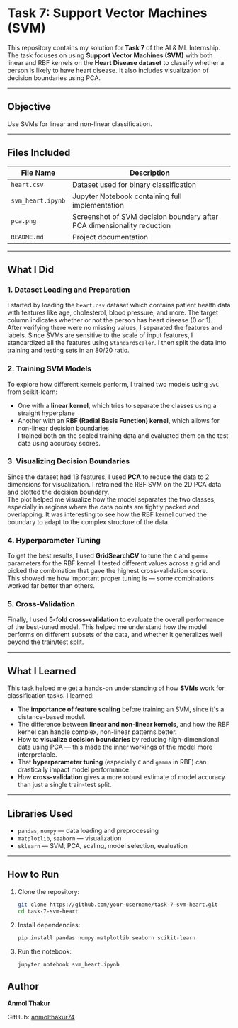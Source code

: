 # Task 7: Support Vector Machines (SVM)

This repository contains my solution for **Task 7** of the AI & ML Internship. The task focuses on using **Support Vector Machines (SVM)** with both linear and RBF kernels on the **Heart Disease dataset** to classify whether a person is likely to have heart disease. It also includes visualization of decision boundaries using PCA.

---

## Objective

Use SVMs for linear and non-linear classification.

---

## Files Included

| File Name        | Description                                                          |
|------------------|----------------------------------------------------------------------|
| `heart.csv`      | Dataset used for binary classification                               |
| `svm_heart.ipynb`| Jupyter Notebook containing full implementation                      |
| `pca.png`        | Screenshot of SVM decision boundary after PCA dimensionality reduction |
| `README.md`      | Project documentation                                                |

---

## What I Did

### 1. Dataset Loading and Preparation  
I started by loading the `heart.csv` dataset which contains patient health data with features like age, cholesterol, blood pressure, and more. The target column indicates whether or not the person has heart disease (0 or 1).  
After verifying there were no missing values, I separated the features and labels. Since SVMs are sensitive to the scale of input features, I standardized all the features using `StandardScaler`. I then split the data into training and testing sets in an 80/20 ratio.

### 2. Training SVM Models  
To explore how different kernels perform, I trained two models using `SVC` from scikit-learn:  
- One with a **linear kernel**, which tries to separate the classes using a straight hyperplane  
- Another with an **RBF (Radial Basis Function) kernel**, which allows for non-linear decision boundaries  
I trained both on the scaled training data and evaluated them on the test data using accuracy scores.

### 3. Visualizing Decision Boundaries  
Since the dataset had 13 features, I used **PCA** to reduce the data to 2 dimensions for visualization. I retrained the RBF SVM on the 2D PCA data and plotted the decision boundary.  
The plot helped me visualize how the model separates the two classes, especially in regions where the data points are tightly packed and overlapping. It was interesting to see how the RBF kernel curved the boundary to adapt to the complex structure of the data.

### 4. Hyperparameter Tuning  
To get the best results, I used **GridSearchCV** to tune the `C` and `gamma` parameters for the RBF kernel. I tested different values across a grid and picked the combination that gave the highest cross-validation score.  
This showed me how important proper tuning is — some combinations worked far better than others.

### 5. Cross-Validation  
Finally, I used **5-fold cross-validation** to evaluate the overall performance of the best-tuned model. This helped me understand how the model performs on different subsets of the data, and whether it generalizes well beyond the train/test split.

---

## What I Learned

This task helped me get a hands-on understanding of how **SVMs** work for classification tasks. I learned:

- The **importance of feature scaling** before training an SVM, since it's a distance-based model.
- The difference between **linear and non-linear kernels**, and how the RBF kernel can handle complex, non-linear patterns better.
- How to **visualize decision boundaries** by reducing high-dimensional data using PCA — this made the inner workings of the model more interpretable.
- That **hyperparameter tuning** (especially `C` and `gamma` in RBF) can drastically impact model performance.
- How **cross-validation** gives a more robust estimate of model accuracy than just a single train-test split.

---

## Libraries Used

- `pandas`, `numpy` — data loading and preprocessing
- `matplotlib`, `seaborn` — visualization
- `sklearn` — SVM, PCA, scaling, model selection, evaluation

---

## How to Run

1. Clone the repository:
   ```bash
   git clone https://github.com/your-username/task-7-svm-heart.git
   cd task-7-svm-heart

2. Install dependencies:
   ```bash
   pip install pandas numpy matplotlib seaborn scikit-learn

4. Run the notebook:
   ```bash
   jupyter notebook svm_heart.ipynb

## Author

**Anmol Thakur**

GitHub: [anmolthakur74](https://github.com/anmolthakur74/)
